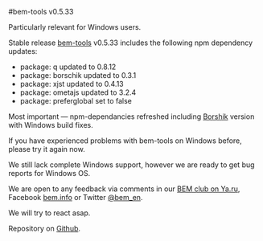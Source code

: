 #bem-tools v0.5.33

Particularly relevant for Windows users.

Stable release [bem-tools](https://en.bem.info/tools/bem/bem-tools/) v0.5.33 includes the following npm dependency updates:

* package: q updated to 0.8.12
* package: borschik updated to 0.3.1
* package: xjst updated to 0.4.13
* package: ometajs updated to 3.2.4
* package: preferglobal set to false

Most important — npm-dependancies refreshed including [Borshik](https://en.bem.info/tools/optimizers/borschik/) version with Windows build fixes.

If you have experienced problems with bem-tools on Windows before, please try it again now.

We still lack complete Windows support, however we are ready to get bug reports for Windows OS.

We are open to any feedback via comments in our [BEM club on Ya.ru](http://clubs.ya.ru/bem/), Facebook [bem.info](https://www.facebook.com/groups/bem.info/) or Twitter [@bem_en](https://twitter.com/bem_en).

We will try to react asap.

Repository on [Github](https://github.com/bem/bem-tools/).
